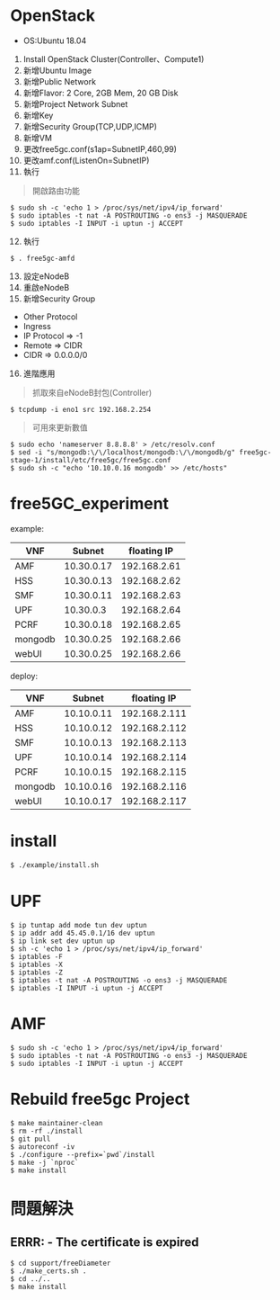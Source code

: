 # OpenStack
* OS:Ubuntu 18.04

1. Install OpenStack Cluster(Controller、Compute1)
2. 新增Ubuntu Image
3. 新增Public Network
4. 新增Flavor: 2 Core, 2GB Mem, 20 GB Disk
5. 新增Project Network Subnet
6. 新增Key
7. 新增Security Group(TCP,UDP,ICMP)
8. 新增VM
9. 更改free5gc.conf(s1ap=SubnetIP,460,99)
10. 更改amf.conf(ListenOn=SubnetIP)
11. 執行
> 開啟路由功能
```shell
$ sudo sh -c 'echo 1 > /proc/sys/net/ipv4/ip_forward'
$ sudo iptables -t nat -A POSTROUTING -o ens3 -j MASQUERADE
$ sudo iptables -I INPUT -i uptun -j ACCEPT
```
12. 執行
```shell
$ . free5gc-amfd
```
13. 設定eNodeB
14. 重啟eNodeB
15. 新增Security Group
- Other Protocol
- Ingress
- IP Protocol => -1
- Remote => CIDR
- CIDR => 0.0.0.0/0
16. 進階應用
> 抓取來自eNodeB封包(Controller)
```shell
$ tcpdump -i eno1 src 192.168.2.254
```
> 可用來更新數值
```shell
$ sudo echo 'nameserver 8.8.8.8' > /etc/resolv.conf
$ sed -i "s/mongodb:\/\/localhost/mongodb:\/\/mongodb/g" free5gc-stage-1/install/etc/free5gc/free5gc.conf
$ sudo sh -c "echo '10.10.0.16 mongodb' >> /etc/hosts"
```

# free5GC_experiment
example:

|VNF    |Subnet    |floating IP |
|-------|----------|------------|
|AMF    |10.30.0.17|192.168.2.61|
|HSS    |10.30.0.13|192.168.2.62|
|SMF    |10.30.0.11|192.168.2.63|
|UPF    |10.30.0.3 |192.168.2.64|
|PCRF   |10.30.0.18|192.168.2.65|
|mongodb|10.30.0.25|192.168.2.66|
|webUI  |10.30.0.25|192.168.2.66|

deploy:

|VNF    |Subnet    |floating IP  |
|-------|----------|-------------|
|AMF    |10.10.0.11|192.168.2.111|
|HSS    |10.10.0.12|192.168.2.112|
|SMF    |10.10.0.13|192.168.2.113|
|UPF    |10.10.0.14|192.168.2.114|
|PCRF   |10.10.0.15|192.168.2.115|
|mongodb|10.10.0.16|192.168.2.116|
|webUI  |10.10.0.17|192.168.2.117|

# install
```bash
$ ./example/install.sh
```

# UPF
```shell
$ ip tuntap add mode tun dev uptun
$ ip addr add 45.45.0.1/16 dev uptun
$ ip link set dev uptun up
$ sh -c 'echo 1 > /proc/sys/net/ipv4/ip_forward'
$ iptables -F
$ iptables -X
$ iptables -Z
$ iptables -t nat -A POSTROUTING -o ens3 -j MASQUERADE
$ iptables -I INPUT -i uptun -j ACCEPT
```

# AMF
```shell
$ sudo sh -c 'echo 1 > /proc/sys/net/ipv4/ip_forward'
$ sudo iptables -t nat -A POSTROUTING -o ens3 -j MASQUERADE
$ sudo iptables -I INPUT -i uptun -j ACCEPT
```

# Rebuild free5gc Project
```shell
$ make maintainer-clean
$ rm -rf ./install
$ git pull
$ autoreconf -iv
$ ./configure --prefix=`pwd`/install
$ make -j `nproc`
$ make install
```

# 問題解決
## ERRR: - The certificate is expired
```shell
$ cd support/freeDiameter
$ ./make_certs.sh .
$ cd ../..
$ make install
```